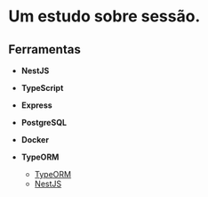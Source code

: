 # Um estudo sobre sessão.

## Ferramentas

- **NestJS**
- **TypeScript**
- **Express**
- **PostgreSQL**
- **Docker**
- **TypeORM**

  - [TypeORM](https://typeorm.io/)
  - [NestJS](https://nestjs.com/)
  
